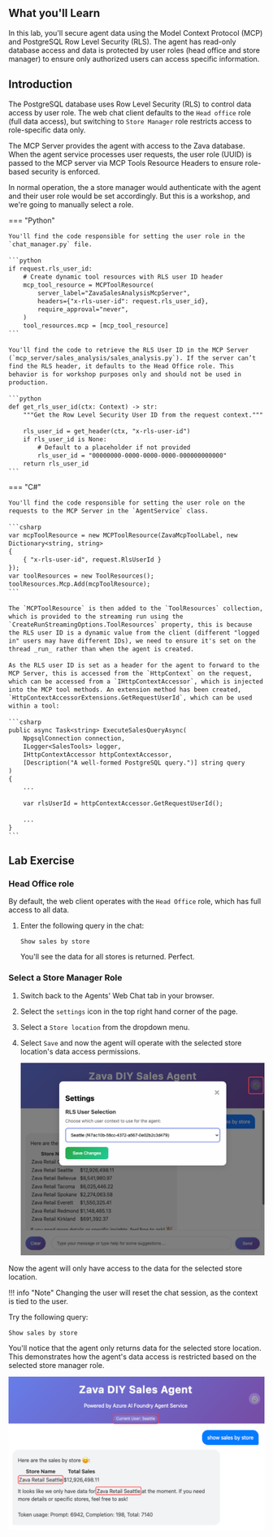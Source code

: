 ## What you'll Learn

In this lab, you'll secure agent data using the Model Context Protocol (MCP) and PostgreSQL Row Level Security (RLS). The agent has read-only database access and data is protected by user roles (head office and store manager) to ensure only authorized users can access specific information.

## Introduction

The PostgreSQL database uses Row Level Security (RLS) to control data access by user role. The web chat client defaults to the `Head office` role (full data access), but switching to `Store Manager` role restricts access to role-specific data only.

The MCP Server provides the agent with access to the Zava database. When the agent service processes user requests, the user role (UUID) is passed to the MCP server via MCP Tools Resource Headers to ensure role-based security is enforced.

In normal operation, the a store manager would authenticate with the agent and their user role would be set accordingly. But this is a workshop, and we're going to manually select a role.

=== "Python"

    You'll find the code responsible for setting the user role in the `chat_manager.py` file.

    ```python
    if request.rls_user_id:
        # Create dynamic tool resources with RLS user ID header
        mcp_tool_resource = MCPToolResource(
            server_label="ZavaSalesAnalysisMcpServer",
            headers={"x-rls-user-id": request.rls_user_id},
            require_approval="never",
        )
        tool_resources.mcp = [mcp_tool_resource]
    ```

    You'll find the code to retrieve the RLS User ID in the MCP Server (`mcp_server/sales_analysis/sales_analysis.py`). If the server can’t find the RLS header, it defaults to the Head Office role. This behavior is for workshop purposes only and should not be used in production.

    ```python
    def get_rls_user_id(ctx: Context) -> str:
        """Get the Row Level Security User ID from the request context."""

        rls_user_id = get_header(ctx, "x-rls-user-id")
        if rls_user_id is None:
            # Default to a placeholder if not provided
            rls_user_id = "00000000-0000-0000-0000-000000000000"
        return rls_user_id
    ```

=== "C#"

    You'll find the code responsible for setting the user role on the requests to the MCP Server in the `AgentService` class.

    ```csharp
    var mcpToolResource = new MCPToolResource(ZavaMcpToolLabel, new Dictionary<string, string>
    {
        { "x-rls-user-id", request.RlsUserId }
    });
    var toolResources = new ToolResources();
    toolResources.Mcp.Add(mcpToolResource);
    ```

    The `MCPToolResource` is then added to the `ToolResources` collection, which is provided to the streaming run using the `CreateRunStreamingOptions.ToolResources` property, this is because the RLS user ID is a dynamic value from the client (different "logged in" users may have different IDs), we need to ensure it's set on the thread _run_ rather than when the agent is created.

    As the RLS user ID is set as a header for the agent to forward to the MCP Server, this is accessed from the `HttpContext` on the request, which can be accessed from a `IHttpContextAccessor`, which is injected into the MCP tool methods. An extension method has been created, `HttpContextAccessorExtensions.GetRequestUserId`, which can be used within a tool:

    ```csharp
    public async Task<string> ExecuteSalesQueryAsync(
        NpgsqlConnection connection,
        ILogger<SalesTools> logger,
        IHttpContextAccessor httpContextAccessor,
        [Description("A well-formed PostgreSQL query.")] string query
    )
    {
        ...

        var rlsUserId = httpContextAccessor.GetRequestUserId();

        ...
    }
    ```

## Lab Exercise

### Head Office role

By default, the web client operates with the `Head Office` role, which has full access to all data.

1. Enter the following query in the chat:

   ```text
   Show sales by store
   ```

   You'll see the data for all stores is returned. Perfect.

### Select a Store Manager Role

1. Switch back to the Agents' Web Chat tab in your browser.
2. Select the `settings` icon in the top right hand corner of the page.
3. Select a `Store location` from the dropdown menu.
4. Select `Save` and now the agent will operate with the selected store location's data access permissions.

   ![](../media/select_store_manager_role.png)

Now the agent will only have access to the data for the selected store location.

!!! info "Note"
    Changing the user will reset the chat session, as the context is tied to the user.

Try the following query:

```text
Show sales by store
```

You'll notice that the agent only returns data for the selected store location. This demonstrates how the agent's data access is restricted based on the selected store manager role.

![](../media/select_seattle_store_role.png)
